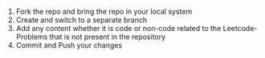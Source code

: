 1) Fork the repo and bring the repo in your local system
2) Create and switch to a separate branch
3) Add any content whether it is code or non-code related to the Leetcode-Problems that is not present in the repository
4) Commit and Push your changes
